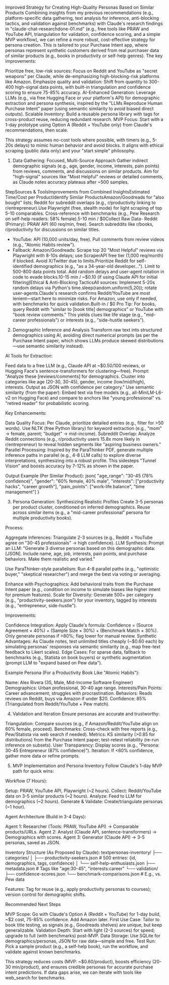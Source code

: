 Improved Strategy for Creating High-Quality Personas Based on Similar Products
Combining insights from my previous recommendations (e.g., platform-specific data gathering, text analysis for inference, anti-blocking tactics, and validation against benchmarks) with Claude's research findings in "claude-chat-researchdone-01.md" (e.g., free tools like PRAW and YouTube API, triangulation for validation, confidence scoring, and a simple MVP workflow), we can refine a more robust, cost-effective strategy for persona creation. This is tailored to your Purchase Intent app, where personas represent synthetic customers derived from real purchaser data of similar products (e.g., books in productivity or self-help genres).
The key improvements:

Prioritize free, low-risk sources: Focus on Reddit and YouTube as "secret weapons" per Claude, while de-emphasizing high-blocking-risk platforms like Amazon.
Emphasize quality and validation: Shift from quantity to 300-400 high-signal data points, with built-in triangulation and confidence scoring to ensure 75-85% accuracy.
AI-Enhanced Generation: Leverage LLMs (e.g., via free Hugging Face or your platform's API) for demographic extraction and persona synthesis, inspired by the "LLMs Reproduce Human Purchase Intent" paper (using semantic similarity to avoid biased direct outputs).
Scalable Inventory: Build a reusable persona library with tags for cross-product reuse, reducing redundant research.
MVP Focus: Start with a 1-day prototype using Option A (Reddit + YouTube only) from Claude's recommendations, then scale.

This strategy assumes no-cost tools where possible, with timers (e.g., 5-20s delays) to mimic human behavior and avoid blocks. It aligns with ethical scraping (public data only) and your "start simple" philosophy.
1. Data Gathering: Focused, Multi-Source Approach
Gather indirect demographic signals (e.g., age, gender, income, interests, pain points) from reviews, comments, and discussions on similar products. Aim for "high-signal" sources like "Most Helpful" reviews or detailed comments, as Claude notes accuracy plateaus after ~500 samples.





























StepSources & ToolsImprovements from Combined InsightsEstimated Time/Cost per ProductIdentify Similar ProductsAmazon/Goodreads for "also bought" lists; Reddit for subreddit overlaps (e.g., r/productivity linking to r/entrepreneur).Use Playwright (free, stealth mode) for light scraping of top 5-10 comparables. Cross-reference with benchmarks (e.g., Pew Research on self-help readers: 58% female).5-10 min / $0Collect Raw Data- Reddit (Primary): PRAW API (60 req/min, free). Search subreddits like r/books, r/productivity for discussions on similar titles.
- YouTube: API (10,000 units/day, free). Pull comments from review videos (e.g., "Atomic Habits review").
- Fallback: Amazon/Goodreads: Scrape top 20 "Most Helpful" reviews via Playwright with 8-10s delays; use ScraperAPI free tier (1,000 req/month) if blocked. Avoid X/Twitter due to limits.Prioritize Reddit for self-identified demographics (e.g., "as a 34-year-old developer..."). Limit to 500-800 data points total. Add random delays and user-agent rotation in code to evade blocks.10-15 min / ~$0.10 (if using Claude API for initial filtering)Ethical & Anti-Blocking TacticsAll sources: Implement 5-20s random delays via Python's time.sleep(random.uniform(5,20)); rotate user-agents.Claude's research confirms Reddit/YouTube are most lenient—start here to minimize risks. For Amazon, use only if needed, with benchmarks for quick validation.Built-in / $0
Pro Tip: For books, query Reddit with "similar to [book title] demographics" or YouTube with "book review comments." This yields clues like life stage (e.g., "mid-career professionals") or interests (e.g., "side-hustle seekers").
2. Demographic Inference and Analysis
Transform raw text into structured demographics using AI, avoiding direct numerical prompts (as per the Purchase Intent paper, which shows LLMs produce skewed distributions—use semantic similarity instead).

AI Tools for Extraction:

Feed data to a free LLM (e.g., Claude API at ~$0.50/100 reviews, or Hugging Face's sentence-transformers for clustering—free).
Prompt: "Analyze these [reviews/comments] for demographics. Cluster into categories like age (20-30, 30-45), gender, income (low/mid/high), interests. Output as JSON with confidence per category."
Use semantic similarity (from the paper): Embed text via free models (e.g., all-MiniLM-L6-v2 on Hugging Face) and compare to anchors like "young professional" vs. "retired reader" for probabilistic scoring.


Key Enhancements:

Data Quality Focus: Per Claude, prioritize detailed entries (e.g., filter for >50 words). Use NLTK (free Python library) for keyword extraction (e.g., "mom" → female, parent; "budget" → mid-income).
Subreddit Overlap: Analyze Reddit connections (e.g., r/productivity users 15.8x more likely in r/entrepreneur) to reveal hidden segments like "aspiring business owners."
Parallel Processing: Inspired by the ParaThinker PDF, generate multiple inference paths in parallel (e.g., 4-8 LLM calls) to explore diverse interpretations, synthesizing into a robust profile. This sidesteps "Tunnel Vision" and boosts accuracy by 7-12% as shown in the paper.


Output Example (Per Similar Product):
json{
  "age_range": "30-45 (78% confidence)",
  "gender": "60% female, 40% male",
  "interests": ["productivity hacks", "career growth"],
  "pain_points": ["work-life balance", "time management"]
}


3. Persona Generation: Synthesizing Realistic Profiles
Create 3-5 personas per product cluster, conditioned on inferred demographics. Reuse across similar items (e.g., a "mid-career professional" persona for multiple productivity books).

Process:

Aggregate Inferences: Triangulate 2-3 sources (e.g., Reddit + YouTube agree on "30-45 professionals" → high confidence).
LLM Synthesis: Prompt an LLM: "Generate 3 diverse personas based on this demographic data: [JSON]. Include name, age, job, interests, pain points, and purchase behaviors. Make them realistic and varied."

Use ParaThinker-style parallelism: Run 4-8 parallel paths (e.g., "optimistic buyer," "skeptical researcher") and merge the best via voting or averaging.


Enhance with Psychographics: Add behavioral traits from the Purchase Intent paper (e.g., condition on income to simulate biases like higher intent for premium features).
Scale for Diversity: Generate 500+ per category (e.g., "productivity-seekers.json") for your inventory, tagged by interests (e.g., "entrepreneur, side-hustle").


Improvements:

Confidence Integration: Apply Claude's formula: Confidence = (Source Agreement × 40%) + (Sample Size × 30%) + (Benchmark Match × 30%). Only generate personas if >80%; flag lower for manual review.
Synthetic Advantages: As Claude notes, test unlimited titles cheaply (~$0.60 each) by simulating personas' responses via semantic similarity (e.g., map free-text feedback to Likert scales).
Edge Cases: For sparse data, fallback to benchmarks (e.g., Statista on book buyers) or synthetic augmentation (prompt LLM to "expand based on Pew data").


Example Persona (For a Productivity Book Like "Atomic Habits"):

Name: Alex Rivera (35, Male, Mid-Income Software Engineer)
Demographics: Urban professional, 30-40 age range.
Interests/Pain Points: Career advancement; struggles with procrastination.
Behaviors: Reads reviews on Reddit, buys via Amazon if under $20.
Confidence: 85% (Triangulated from Reddit/YouTube + Pew match).



4. Validation and Iteration
Ensure personas are accurate and trustworthy:

Triangulation: Compare sources (e.g., if Amazon/Reddit/YouTube align on 60% female, proceed).
Benchmarks: Cross-check with free reports (e.g., Pew/Statista via web search if needed).
Metrics: KS similarity (>0.85 for distributions) from the Purchase Intent paper; test-retest reliability (re-run inference on subsets).
User Transparency: Display scores (e.g., "Persona: 30-45 Entrepreneur (87% confidence)").
Iteration: If <60% confidence, gather more data or refine prompts.

5. MVP Implementation and Persona Inventory
Follow Claude's 1-day MVP path for quick wins:

Workflow (7 Hours):

Setup: PRAW, YouTube API, Playwright (~2 hours).
Collect: Reddit/YouTube data on 3-5 similar products (~2 hours).
Analyze: Feed to LLM for demographics (~2 hours).
Generate & Validate: Create/triangulate personas (~1 hour).


Agent Architecture (Build in 3-4 Days):

Agent 1: Researcher (Tools: PRAW, YouTube API) → Comparable products/URLs.
Agent 2: Analyst (Claude API, sentence-transformers) → Demographics with scores.
Agent 3: Generator (Claude API) → 3-5 personas, saved as JSON.


Inventory Structure (As Proposed by Claude):
textpersonas-inventory/
├── categories/
│   ├── productivity-seekers.json  # 500 entries: {id, demographics, tags, confidence}
│   └── self-help-enthusiasts.json
├── metadata.json  # Tags like "age:30-45", "interests:career"
└── validation/
    ├── confidence-scores.json
    └── benchmark-comparisons.json  # E.g., vs. Pew data

Features: Tag for reuse (e.g., apply productivity personas to courses); version control for demographic shifts.



Recommended Next Steps

MVP Scope: Go with Claude's Option A (Reddit + YouTube) for 1-day build, ~$2 cost, 75-85% confidence. Add Amazon later.
First Use Case: Tailor to book title testing, as signals (e.g., Goodreads shelves) are unique, but keep generalizable.
Validation Depth: Start with light (2-3 sources) for speed; upgrade to full (with benchmarks) post-MVP.
Data Storage: Use SQLite for demographics/personas, JSON for raw data—simple and free.
Test Run: Pick a sample product (e.g., a self-help book), run the workflow, and validate against known benchmarks.

This strategy reduces costs (MVP: ~$0.60/product), boosts efficiency (20-30 min/product), and ensures credible personas for accurate purchase intent predictions. If data gaps arise, we can iterate with tools like web_search for benchmarks.